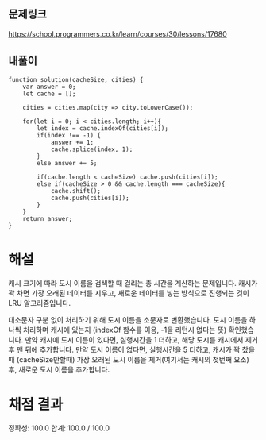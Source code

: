 ## 문제링크

https://school.programmers.co.kr/learn/courses/30/lessons/17680

## 내풀이

```
function solution(cacheSize, cities) {
    var answer = 0;
    let cache = [];

    cities = cities.map(city => city.toLowerCase());

    for(let i = 0; i < cities.length; i++){
        let index = cache.indexOf(cities[i]);
        if(index !== -1) {
            answer += 1;
            cache.splice(index, 1);
        }
        else answer += 5;

        if(cache.length < cacheSize) cache.push(cities[i]);
        else if(cacheSize > 0 && cache.length === cacheSize){
            cache.shift();
            cache.push(cities[i]);
        }
    }
    return answer;
}
```

# 해설

캐시 크기에 따라 도시 이름을 검색할 때 걸리는 총 시간을 계산하는 문제입니다.
캐시가 꽉 차면 가장 오래된 데이터를 지우고, 새로운 데이터를 넣는 방식으로 진행되는 것이 LRU 알고리즘입니다.

대소문자 구분 없이 처리하기 위해 도시 이름을 소문자로 변환했습니다.
도시 이름을 하나씩 처리하며 캐시에 있는지 (indexOf 함수를 이용, -1을 리턴시 없다는 뜻) 확인했습니다.
만약 캐시에 도시 이름이 있다면, 실행시간을 1 더하고, 해당 도시를 캐시에서 제거 후 맨 뒤에 추가합니다.
만약 도시 이름이 없다면, 실행시간을 5 더하고, 캐시가 꽉 찼을때 (cacheSize만할때)
가장 오래된 도시 이름을 제거(여기서는 캐시의 첫번째 요소) 후, 새로운 도시 이름을 추가합니다.

# 채점 결과

정확성: 100.0
합계: 100.0 / 100.0
